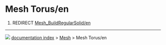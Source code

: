 # Mesh Torus/en
1.  REDIRECT [Mesh_BuildRegularSolid/en](Mesh_BuildRegularSolid/en.md)



---
![](images/Button_right.svg) [documentation index](../README.md) > [Mesh](Mesh_Workbench.md) > Mesh Torus/en
